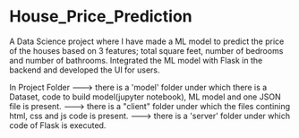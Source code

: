 # House_Price_Prediction
A Data Science project where I have made a ML model to predict the price of the houses based on 3 features; total square feet, number of bedrooms and number of bathrooms. Integrated the ML model with Flask in the backend and developed the UI for users. 

In Project Folder 
---> there is a 'model' folder under which there is a Dataset, code to build model(jupyter notebook), ML model and one JSON file is present.
---> there is a "client" folder under which the files contining html, css and js code is present.
---> there is a 'server' folder under which code of Flask is executed. 
